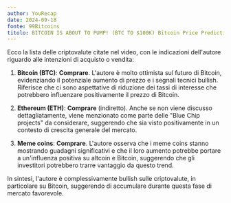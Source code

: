```yaml
---
author: YouRecap
date: 2024-09-18
fonte: 99Bitcoins
titolo: BITCOIN IS ABOUT TO PUMP! (BTC TO $100K) Bitcoin Price Prediction
---
```


Ecco la lista delle criptovalute citate nel video, con le indicazioni dell'autore riguardo alle intenzioni di acquisto o vendita:

1. **Bitcoin (BTC)**: **Comprare**. L'autore è molto ottimista sul futuro di Bitcoin, evidenziando il potenziale aumento di prezzo e i segnali tecnici bullish. Riferisce che ci sono aspettative di riduzione dei tassi di interesse che potrebbero influenzare positivamente il prezzo di Bitcoin.

2. **Ethereum (ETH)**: **Comprare** (indiretto). Anche se non viene discusso dettagliatamente, viene menzionato come parte delle "Blue Chip projects" da considerare, suggerendo che sia visto positivamente in un contesto di crescita generale del mercato.

3. **Meme coins**: **Comprare**. L'autore osserva che i meme coins stanno mostrando guadagni significativi e che il loro aumento potrebbe portare a un'influenza positiva su altcoin e Bitcoin, suggerendo che gli investitori potrebbero trarre vantaggio da questo trend.

In sintesi, l'autore è complessivamente bullish sulle criptovalute, in particolare su Bitcoin, suggerendo di accumulare durante questa fase di mercato favorevole.
